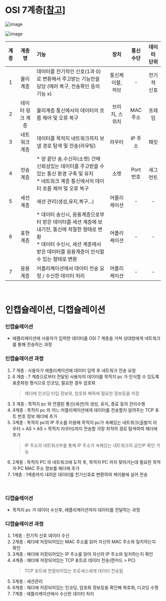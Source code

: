 # OSI 7계층[[참고]](https://github.com/JisooOh94/study/blob/master/%EC%9D%98%EC%8B%9D%EC%9D%98%ED%9D%90%EB%A6%84/%5B%EB%84%A4%ED%8A%B8%EC%9B%8C%ED%81%AC%5D%20%EB%84%A4%ED%8A%B8%EC%9B%8C%ED%81%AC%20%EC%8A%A4%ED%83%9D.md)

![image](https://user-images.githubusercontent.com/48702893/103117063-22f91300-46ac-11eb-9065-a87e5a6fb145.png)

![image](https://user-images.githubusercontent.com/48702893/103117098-4cb23a00-46ac-11eb-994c-400728806887.png)

| 계층 | 계층명 | 기능 | 장치 | 통신 수단 | 데이터 단위 |
|:--:|:--:|:--|:--:|:--:|:--:|
| 1 | 물리계층 | 데이터를 전기적인 신호(1과 0)로 변환해서 주고받는 기능만을 담당 (에러 복구, 전송확인 등의 기능 x) | 통신케이블, 허브 | - | 전기적 신호 |
| 2 | 데이터 링크 계층 | 물리계층 통신에서의 데이터의 흐름 제어 및 오류 복구 | 브리지, 스위치 | MAC 주소 | 프레임 |
| 3 | 네트워크 계층 | 데이터를 목적지 네트워크까지 보낼 경로 탐색 및 전송(라우팅) | 라우터 | IP 주소 | 패킷 |
| 4 | 전송 계층 | * 양 끝단 송.수신자(소켓) 간에 신뢰성있는 데이터를 주고받을 수 있는 통신 환경 구축 및 유지 <br> * 네트워크 계층 통신에서의 데이터 흐름 제어 및 오류 복구 | 소켓 | Port 번호 | 세그먼트 |
| 5 | 세션 계층 | 세션 관리(생성,유지,복구...) | 어플리케이션 | - | - |
| 6 | 표현 계층 | * 데이터 송신시, 응용계층으로부터 받은 데이터를 세션 계층에 보내기전, 통신에 적절한 형태로 변환 <br> * 데이터 수신시, 세션 계층에서 받은 데이터를 응용계층이 인식할 수 있는 형태로 변환 | 어플리케이션 | - | - |
| 7 | 응용 계층 | 어플리케이션에서 데이터 전송 요청 / 수신한 데이터 처리 | 어플리케이션 | - | - |

<br>

# 인캡슐레이션, 디캡슐레이션
### 인캡슐레이션
* 애플리케이션에 사용자가 입력한 데이터를 OSI 7 계층을 거쳐 상대방에게 네트워크를 통해 전송하는 과정

### 인캡슐레이션 과정
1. 7 계층 : 사용자가 애플리케이션에 데이터 입력 후 네트워크 전송 요청
2. 6 계층 : 7 계층으로부터 전달된 사용자의 데이터를 목적지 pc 가 인식할 수 있도록 표준화된 형식으로 인코딩, 필요한 경우 암호화
	> 헤더에 인코딩 타입 정보와, 암호화 해독에 필요한 정보등을 저장
3. 5 계층 : 목적지 pc 와 연결된 통신(세션)의 생성, 유지, 종료 등의 관리수행
4. 4계층 : 목적지 pc 의 어느 어플리케이션에게 데이터를 전송할지 알려주는 TCP 포트 번호 정보 헤더에 추가
5. 3계층 : 목적지 pc의 IP 주소를 이용해 목적지 pc가 속해있는 네트워크(출발지 라우터 > AS > AS > 목적지 라우터)까지 전송할 가장 최적의 경로 탐색하여 헤더에 추가
	> IP 주소의 네트워크부를 통해 IP 주소가 속해있는 네트워크의 공인IP 확인 가능
6. 2계층 : 목적지 PC 의 네트워크에 도착 후, 목적지 PC 까지 찾아가는데 필요한 목적지 PC MAC 주소 정보를 헤더에 추가
7. 1계층 : 1계층까지 내려온 데이터를 전기신호로 변환하여 케이블에 실어 전송

<br>

### 디캡슐레이션
* 목적지 pc 가 데이터 수신후, 애플리케이션까지 데이터를 전달하는 과정

### 디캡슐레이션 과정
1. 1계층 : 전기적 신호 데이터 수신
2. 2계층 : 헤더에 저장되어있는 MAC 주소를 읽어 자신의 MAC 주소와 일치하는지 확인
3. 3계층 : 헤더에 저장되어있는 IP 주소를 읽어 자신의 IP 주소와 일치하는지 확인
4. 4계층 : 헤더에 저장되어있는 TCP 포트로 데이터 전송(랜카드 > PC)
	> TCP 포트에 연결되어있는 프로세스에게 데이터 전송됨
5. 5계층 : 세션관리
6. 6계층 : 헤더에 저장되어있는 인코딩, 암호화 정보등을 확인해 복호화, 디코딩 수행
7. 7계층 : 애플리케이션에서 수신한 데이터 처리
